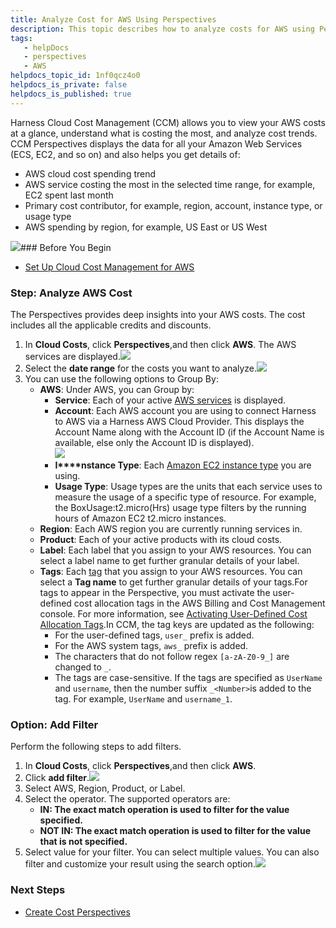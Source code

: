 ```yaml
---
title: Analyze Cost for AWS Using Perspectives
description: This topic describes how to analyze costs for AWS using Perspectives.
tags: 
   - helpDocs
   - perspectives
   - AWS
helpdocs_topic_id: 1nf0qcz4o0
helpdocs_is_private: false
helpdocs_is_published: true
---
```


Harness Cloud Cost Management (CCM) allows you to view your AWS costs at a glance, understand what is costing the most, and analyze cost trends. CCM Perspectives displays the data for all your Amazon Web Services (ECS, EC2, and so on) and also helps you get details of:

* AWS cloud cost spending trend
* AWS service costing the most in the selected time range, for example, EC2 spent last month
* Primary cost contributor, for example, region, account, instance type, or usage type
* AWS spending by region, for example, US East or US West

![](https://files.helpdocs.io/i5nl071jo5/articles/1nf0qcz4o0/1628001917245/screenshot-2021-08-03-at-8-14-46-pm.png)### Before You Begin

* [Set Up Cloud Cost Management for AWS](../set-up-cloud-cost-management/set-up-cost-visibility-for-aws.md)

### Step: Analyze AWS Cost

The Perspectives provides deep insights into your AWS costs. The cost includes all the applicable credits and discounts.

1. In **Cloud Costs**, click **Perspectives**,and then click **AWS**. The AWS services are displayed.![](https://files.helpdocs.io/i5nl071jo5/articles/1nf0qcz4o0/1627976784816/screenshot-2021-08-03-at-12-54-49-pm.png)
2. Select the **date range** for the costs you want to analyze.![](https://files.helpdocs.io/i5nl071jo5/articles/1nf0qcz4o0/1628002093381/screenshot-2021-08-03-at-8-17-59-pm.png)
3. You can use the following options to Group By:
	* **AWS**: Under AWS, you can Group by:
		+ **Service**: Each of your active [AWS services](https://aws.amazon.com/) is displayed.
		+ **Account**: Each AWS account you are using to connect Harness to AWS via a Harness AWS Cloud Provider. This displays the Account Name along with the Account ID (if the Account Name is available, else only the Account ID is displayed).  
		![](https://files.helpdocs.io/i5nl071jo5/articles/1nf0qcz4o0/1651761463647/screenshot-2022-05-05-at-8-07-26-pm.png)
		+ **I****nstance Type**: Each [Amazon EC2 instance type](https://aws.amazon.com/ec2/instance-types/) you are using.
		+ **Usage Type**: Usage types are the units that each service uses to measure the usage of a specific type of resource. For example, the BoxUsage:t2.micro(Hrs) usage type filters by the running hours of Amazon EC2 t2.micro instances.
	* **Region**: Each AWS region you are currently running services in.
	* **Product**: Each of your active products with its cloud costs.
	* **Label**: Each label that you assign to your AWS resources. You can select a label name to get further granular details of your label.
	* **Tags**: Each [tag](https://docs.aws.amazon.com/general/latest/gr/aws_tagging.html) that you assign to your AWS resources. You can select a **Tag name** to get further granular details of your tags.For tags to appear in the Perspective, you must activate the user-defined cost allocation tags in the AWS Billing and Cost Management console. For more information, see [Activating User-Defined Cost Allocation Tags](https://docs.aws.amazon.com/awsaccountbilling/latest/aboutv2/activating-tags.html).In CCM, the tag keys are updated as the following:
		+ For the user-defined tags, `user_` prefix is added.
		+ For the AWS system tags, `aws_` prefix is added.
		+ The characters that do not follow regex `[a-zA-Z0-9_]` are changed to `_`.
		+ The tags are case-sensitive. If the tags are specified as `UserName` and `username`, then the number suffix `_<Number>`is added to the tag. For example, `UserName` and `username_1`.

### Option: Add Filter

Perform the following steps to add filters.

1. In **Cloud Costs**, click **Perspectives**,and then click **AWS**.
2. Click **add filter**.![](https://files.helpdocs.io/i5nl071jo5/articles/1nf0qcz4o0/1628002479897/screenshot-2021-08-03-at-8-24-24-pm.png)
3. Select AWS, Region, Product, or Label.
4. Select the operator. The supported operators are:
	* **IN: The exact match operation is used to filter for the value specified.**
	* **NOT IN: The exact match operation is used to filter for the value that is not specified.**
5. Select value for your filter. You can select multiple values. You can also filter and customize your result using the search option.![](https://files.helpdocs.io/i5nl071jo5/articles/1nf0qcz4o0/1628002564030/screenshot-2021-08-03-at-8-25-48-pm.png)

### Next Steps

* [Create Cost Perspectives](../ccm-perspectives/create-cost-perspectives.md)

